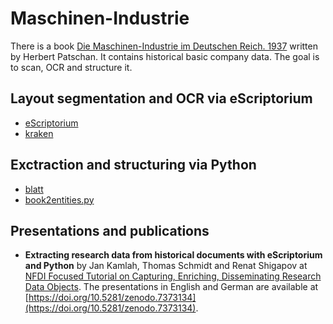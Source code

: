 # Maschinen-Industrie

There is a book [Die Maschinen-Industrie im Deutschen Reich. 1937](https://www.booklooker.de/Bücher/Herbert-Herausgeber-PATSCHAN+Die-Maschinen-Industrie-im-Deutschen-Reich-1937-Herausgegeben-von-der/id/A02AzBP601ZZO?zid=u6ekt94it1qh64m1kuur86vcqn) written by Herbert Patschan. It contains historical basic company data. The goal is to scan, OCR and structure it.

## Layout segmentation and OCR via eScriptorium

* [eScriptorium](https://github.com/UB-Mannheim/escriptorium)
* [kraken](https://github.com/mittagessen/kraken)

## Exctraction and structuring via Python

* [blatt](https://github.com/UB-Mannheim/blatt)
* [book2entities.py](https://github.com/UB-Mannheim/blatt/blob/main/projects/MI1937/book2entities.py)

## Presentations and publications

* **Extracting research data from historical documents with eScriptorium and Python** by Jan Kamlah, Thomas Schmidt and Renat Shigapov at [NFDI Focused Tutorial on Capturing, Enriching, Disseminating Research Data Objects](https://www.berd-nfdi.de/focused-tutorial-on-capturing-enriching-disseminating-research-data-objects). The presentations in English and German are available at [https://doi.org/10.5281/zenodo.7373134](https://doi.org/10.5281/zenodo.7373134).
